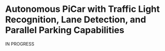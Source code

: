 # Autonomous PiCar with Traffic Light Recognition, Lane Detection, and Parallel Parking Capabilities
IN PROGRESS
